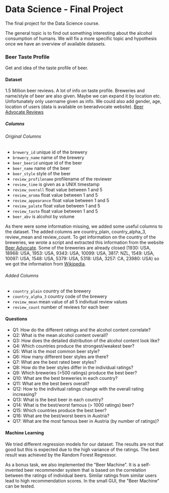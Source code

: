 # Data Science - Final Project
The final project for the Data Science course.

The general topic is to find out something interesting about the alcohol consumption of humans. We will fix a more specific topic and hypothesis once we have an overview of available datasets.

### Beer Taste Profile

Get and idea of the taste profile of beer.

#### Dataset

1.5 Million beer reviews. A lot of info on taste profile. Breweries and name/style of beer are also given. Maybe we can expand it by location etc. Unfortunately only username given as info. We could also add gender, age, location of users (data is available on beeradvocate website).
[Beer Advocate Reviews](https://data.world/socialmediadata/beeradvocate)

##### Columns

###### Original Columns
* `brewery_id` unique id of the brewery
* `brewery_name` name of the brewery
* `beer_beerid` unique id of the beer
* `beer_name` name of the beer
* `beer_style` style of the beer
* `review_profilename` profilename of the reviewer
* `review_time` is given as a UNIX timestamp
* `review_overall` float value between 1 and 5
* `review_aroma` float value between 1 and 5
* `review_appearance` float value between 1 and 5
* `review_palate` float value between 1 and 5
* `review_taste` float value between 1 and 5
* `beer_abv` is alcohol by volume

As there were some information missing, we added some useful columns to the dataset. The added columns are country_plain, country_alpha_3, review_mean and review_count.
To get information on the country of the breweries, we wrote a script and extracted this information from the website [Beer Advocate](http://www.beeradvocate.com/). Some of the breweries are already closed (1930: USA, 18968: USA, 1953: USA, 9343: USA, 10099: USA, 3817: NZL, 1549: USA, 10097: USA, 1548: USA, 5379: USA, 5318: USA, 3257: CA, 23980: USA) so we got the information from [Wikipedia](https://www.wikipedia.org/).

###### Added Columns
* `country_plain`	country of the brewery
* `country_alpha_3`	country code of the brewery
* `review_mean`	mean value of all 5 indivitual review values
* `review_count` number of reviews for each beer


#### Questions
* Q1: How do the different ratings and the alcohol content correlate?
* Q2: What is the mean alcohol content overall?
* Q3: How does the detailed distribution of the alcohol content look like?
* Q4: Which countries produce the strongest/weakest beer?
* Q5: What is the most common beer style?
* Q6: How many different beer styles are there?
* Q7: What are the best rated beer styles?
* Q8: How do the beer styles differ in the individual ratings?
* Q9: Which breweries (>500 ratings) produce the best beer?
* Q10: What are the best breweries in each country?
* Q11: What are the best beers overall?
* Q12: How to the indivitual ratings change with the overall rating increasing?
* Q13: What is the best beer in each country?
* Q14: What is the best/worst famous (> 1000 ratings) beer?
* Q15: Which countries produce the best beer?
* Q16: What are the best/worst beers in Austria?
* Q17: What are the most famous beer in Austria (by number of ratings)?


#### Machine Learning

We tried different regression models for our dataset. The results are not that good but this is expected due to the high variance of the ratings. The best result was achieved by the Random Forest Regressor.

As a bonus task, we also implemented the "Beer Machine". It is a self-invented beer recommender system that is based on the correlation between the ratings of individual beers. Similar ratings from similar users lead to high recommendation scores.
In the small GUI, the "Beer Machine" can be tested.

